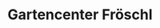 ---
title: "Gartencenter Fröschl"
url: /neustadt-a-d-donau/gartencenter-froeschl/
shop: Garten-Center
---